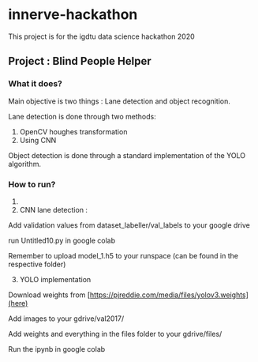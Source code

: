 # innerve-hackathon

This project is for the igdtu data science hackathon 2020

## Project : Blind People Helper

### What it does?

Main objective is two things : Lane detection and object recognition.

Lane detection is done through two methods:
  1. OpenCV houghes transformation 
  2. Using CNN
  
Object detection is done through a standard implementation of the YOLO algorithm.

### How to run?

1. 
2. CNN lane detection :
  
  Add validation values from dataset_labeller/val_labels to your google drive
  
  run Untitled10.py in google colab
  
  Remember to upload model_1.h5 to your runspace (can be found in the respective folder)
  
  
3. YOLO implementation
  
  Download weights from [https://pjreddie.com/media/files/yolov3.weights](here)
  
  Add images to your gdrive/val2017/
  
  Add weights and everything in the files folder to your gdrive/files/
  
  Run the ipynb in google colab
  
